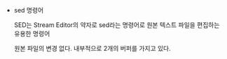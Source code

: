 - sed 명령어
    
    SED는 Stream Editor의 약자로 sed라는 명령어로 원본 텍스트 파일을 편집하는 유용한 명령어
    
    원본 파일의 변경 없다. 내부적으로 2개의 버퍼를 가지고 있다.
